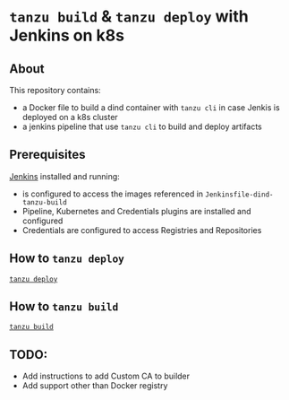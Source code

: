 # `tanzu build` & `tanzu deploy` with Jenkins on k8s 

## About

This repository contains:
- a Docker file to build a dind container with `tanzu cli` in case Jenkis is deployed on a k8s cluster
- a jenkins pipeline that use `tanzu cli` to build and deploy artifacts

## Prerequisites
[Jenkins](https;//github.com/tanzu-build/jenkins/blob/main/Jenkins.md) installed and running:
- is configured to access the images referenced in `Jenkinsfile-dind-tanzu-build`
- Pipeline, Kubernetes and Credentials plugins are installed and configured
- Credentials are configured to access Registries and Repositories  

## How to `tanzu deploy`
[`tanzu deploy`](https://github.com/tanzu-build/jenkins/blob/main/TanzuDeploy.md)

## How to `tanzu build`
[`tanzu build`](https://github.com/tanzu-build/jenkins/blob/main/TanzuBuild.md)

## TODO:
- Add instructions to add Custom CA to builder
- Add support other than Docker registry
